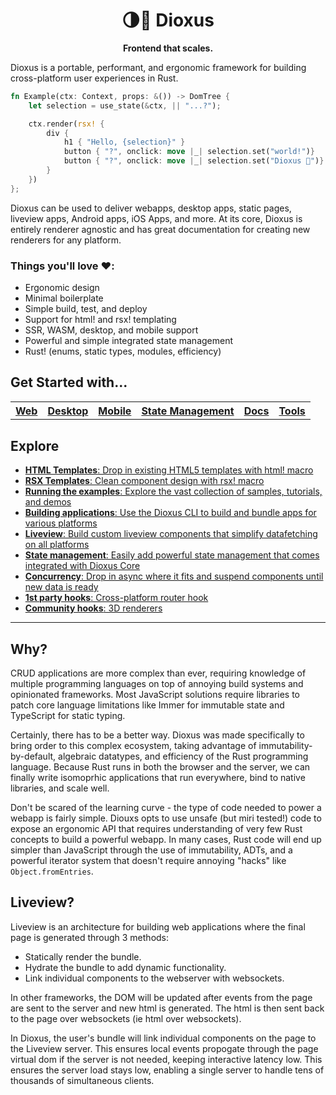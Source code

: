 <div align="center">
  <h1>🌗🚀 Dioxus</h1>
  <p>
    <strong>Frontend that scales.</strong>
  </p>
</div>

Dioxus is a portable, performant, and ergonomic framework for building cross-platform user experiences in Rust.


```rust
fn Example(ctx: Context, props: &()) -> DomTree {
    let selection = use_state(&ctx, || "...?");

    ctx.render(rsx! {
        div {
            h1 { "Hello, {selection}" }
            button { "?", onclick: move |_| selection.set("world!")}
            button { "?", onclick: move |_| selection.set("Dioxus 🎉")}
        }
    })
};
```

Dioxus can be used to deliver webapps, desktop apps, static pages, liveview apps, Android apps, iOS Apps, and more. At its core, Dioxus is entirely renderer agnostic and has great documentation for creating new renderers for any platform.

### **Things you'll love ❤️:**
- Ergonomic design
- Minimal boilerplate
- Simple build, test, and deploy 
- Support for html! and rsx! templating
- SSR, WASM, desktop, and mobile support
- Powerful and simple integrated state management
- Rust! (enums, static types, modules, efficiency)
  

## Get Started with...
<table style="width:100%" align="center">
    <tr >
        <th><a href="http://github.com/jkelleyrtp/dioxus">Web</a></th>
        <th><a href="http://github.com/jkelleyrtp/dioxus">Desktop</a></th>
        <th><a href="http://github.com/jkelleyrtp/dioxus">Mobile</a></th>
        <th><a href="http://github.com/jkelleyrtp/dioxus">State Management</a></th>
        <th><a href="http://github.com/jkelleyrtp/dioxus">Docs</a></th>
        <th><a href="http://github.com/jkelleyrtp/dioxus">Tools</a></th>
    <tr>
</table>

## Explore
- [**HTML Templates**: Drop in existing HTML5 templates with html! macro](docs/guides/00-index.md)
- [**RSX Templates**: Clean component design with rsx! macro](docs/guides/00-index.md)
- [**Running the examples**: Explore the vast collection of samples, tutorials, and demos](docs/guides/00-index.md)
- [**Building applications**: Use the Dioxus CLI to build and bundle apps for various platforms](docs/guides/01-ssr.md)
- [**Liveview**: Build custom liveview components that simplify datafetching on all platforms](docs/guides/01-ssr.md)
- [**State management**: Easily add powerful state management that comes integrated with Dioxus Core](docs/guides/01-ssr.md)
- [**Concurrency**: Drop in async where it fits and suspend components until new data is ready](docs/guides/01-ssr.md)
- [**1st party hooks**: Cross-platform router hook](docs/guides/01-ssr.md)
- [**Community hooks**: 3D renderers](docs/guides/01-ssr.md)


---
## Why?

CRUD applications are more complex than ever, requiring knowledge of multiple programming languages on top of annoying build systems and opinionated frameworks. Most JavaScript solutions require libraries to patch core language limitations like Immer for immutable state and TypeScript for static typing.

Certainly, there has to be a better way. Dioxus was made specifically to bring order to this complex ecosystem, taking advantage of immutability-by-default, algebraic datatypes, and efficiency of the Rust programming language. Because Rust runs in both the browser and the server, we can finally write isomoprhic applications that run everywhere, bind to native libraries, and scale well.

Don't be scared of the learning curve - the type of code needed to power a webapp is fairly simple. Diouxs opts to use unsafe (but miri tested!) code to expose an ergonomic API that requires understanding of very few Rust concepts to build a powerful webapp. In many cases, Rust code will end up simpler than JavaScript through the use of immutability, ADTs, and a powerful iterator system that doesn't require annoying "hacks" like `Object.fromEntries`. 


## Liveview?
Liveview is an architecture for building web applications where the final page is generated through 3 methods:
- Statically render the bundle.
- Hydrate the bundle to add dynamic functionality.
- Link individual components to the webserver with websockets.

In other frameworks, the DOM will be updated after events from the page are sent to the server and new html is generated. The html is then sent back to the page over websockets (ie html over websockets).

In Dioxus, the user's bundle will link individual components on the page to the Liveview server. This ensures local events propogate through the page virtual dom if the server is not needed, keeping interactive latency low. This ensures the server load stays low, enabling a single server to handle tens of thousands of simultaneous clients.


